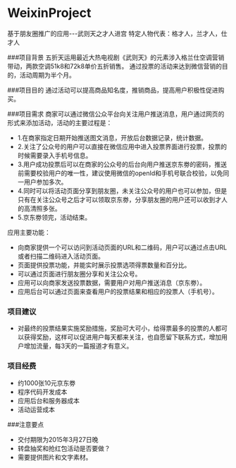 # WeixinProject
基于朋友圈推广的应用---武则天之才人进宫
特定人物代表：格才人，兰才人，仕才人 

###项目背景
五折天运用最近大热电视剧《武则天》的元素涉入格兰仕空调营销带动，两款空调51k8和72k8单价五折销售。
通过投票的活动来达到微信营销的目的，活动周期为半个月。


###项目目的
通过活动可以提高商品知名度，推销商品，提高用户积极性促进购买。


###项目需求
商家可以通过微信公众平台向关注用户推送消息，用户通过网页的形式来添加活动，活动的主要过程是：
* 1.在商家指定日期开始推送图文消息，开放后台数据记录，统计数据。
* 2.关注了公众号的用户可以直接在微信应用中进入投票界面进行投票，投票的时候需要录入手机号信息。
* 3.用户成功投票后可以在商家的公众号的后台向用户推送京东劵的密码，推送前需要校验用户的唯一性，建议使用微信的openId和手机号联合校验，以免同一用户参加多次。
* 4.同时可以将活动页面分享到朋友圈，未关注公众号的用户也可以参加，但是只有在关注公众号之后才可以领取京东劵，分享朋友圈的用户还可以收到才人的高清照多张。
* 5.京东劵领完，活动结束。

应用主要功能：
* 向商家提供一个可以访问到活动页面的URL和二维码，用户可以通过点击URL或者扫描二维码进入活动页面。
* 页面提供投票功能，并能实时展示投票选项得票数量和百分比。
* 可以通过页面进行朋友圈分享和关注公众号。
* 应用可以向商家发送投票数据，需要用户对用户推送消息（京东劵）。
* 应用后台可以通过页面来查看用户的投票结果和相应的投票人（手机号）。


### 项目建议
* 对最终的投票结果实施奖励措施，奖励可大可小，给得票最多的投票的人都可以获得奖励，这样可以促进用户每天都来关注，也自愿留下联系方式，增加用户增加流量，每3天的一篇报道才有意义。


### 项目经费
* 约1000张10元京东劵
* 程序代码开发成本
* 应用后台和服务器成本
* 活动运营成本

###注意要点
* 交付期限为2015年3月27日晚
* 转盘抽奖和抢红包活动是否要做？
* 需要提供图片和文字素材。

